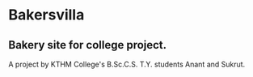 # Bakersvilla

## Bakery site for college project.

A project by KTHM College's B.Sc.C.S. T.Y. students Anant and Sukrut.
